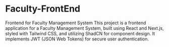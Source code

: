 # Faculty-FrontEnd
Frontend for Faculty Management System This project is a frontend application for a Faculty Management System, built using React and Next.js, styled with Tailwind CSS, and utilizing ShadCN for component design. It implements JWT (JSON Web Tokens) for secure user authentication.
